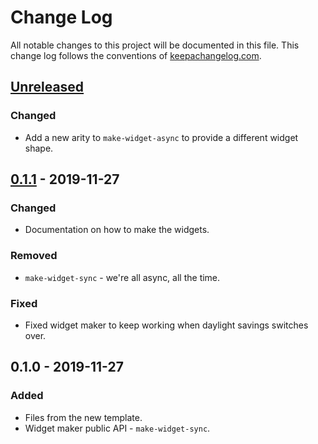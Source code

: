 # Change Log
All notable changes to this project will be documented in this file. This change log follows the conventions of [keepachangelog.com](http://keepachangelog.com/).

## [Unreleased]
### Changed
- Add a new arity to `make-widget-async` to provide a different widget shape.

## [0.1.1] - 2019-11-27
### Changed
- Documentation on how to make the widgets.

### Removed
- `make-widget-sync` - we're all async, all the time.

### Fixed
- Fixed widget maker to keep working when daylight savings switches over.

## 0.1.0 - 2019-11-27
### Added
- Files from the new template.
- Widget maker public API - `make-widget-sync`.

[Unreleased]: https://github.com/your-name/advent-of-code-2019/compare/0.1.1...HEAD
[0.1.1]: https://github.com/your-name/advent-of-code-2019/compare/0.1.0...0.1.1
